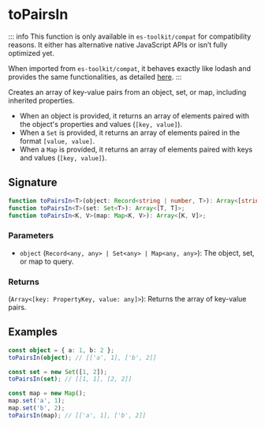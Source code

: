 # toPairsIn

::: info
This function is only available in `es-toolkit/compat` for compatibility reasons. It either has alternative native JavaScript APIs or isn’t fully optimized yet.

When imported from `es-toolkit/compat`, it behaves exactly like lodash and provides the same functionalities, as detailed [here](../../../compatibility.md).
:::

Creates an array of key-value pairs from an object, set, or map, including inherited properties.

- When an object is provided, it returns an array of elements paired with the object's properties and values (`[key, value]`).
- When a `Set` is provided, it returns an array of elements paired in the format `[value, value]`.
- When a `Map` is provided, it returns an array of elements paired with keys and values (`[key, value]`).

## Signature

```typescript
function toPairsIn<T>(object: Record<string | number, T>): Array<[string, T]>;
function toPairsIn<T>(set: Set<T>): Array<[T, T]>;
function toPairsIn<K, V>(map: Map<K, V>): Array<[K, V]>;
```

### Parameters

- `object` (`Record<any, any> | Set<any> | Map<any, any>`): The object, set, or map to query.

### Returns

(`Array<[key: PropertyKey, value: any]>`): Returns the array of key-value pairs.

## Examples

```typescript
const object = { a: 1, b: 2 };
toPairsIn(object); // [['a', 1], ['b', 2]]

const set = new Set([1, 2]);
toPairsIn(set); // [[1, 1], [2, 2]]

const map = new Map();
map.set('a', 1);
map.set('b', 2);
toPairsIn(map); // [['a', 1], ['b', 2]]
```